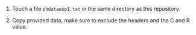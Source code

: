 1. Touch a file `phdataexp1.txt` in the same directory as this repository.

2. Copy provided data, make sure to exclude the headers and the C and R value.